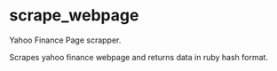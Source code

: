 # scrape_webpage

Yahoo Finance Page scrapper.

Scrapes yahoo finance webpage and returns data in ruby hash format.
